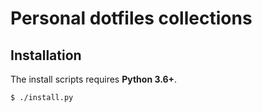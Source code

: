 # Personal dotfiles collections

## Installation

The install scripts requires **Python 3.6+**.

```bash
$ ./install.py
```
